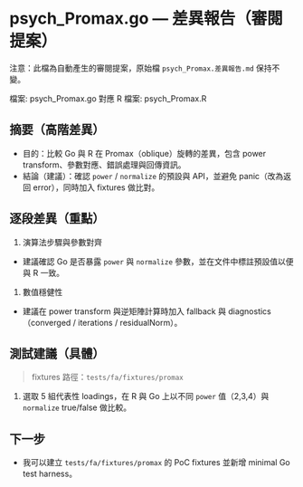 # psych_Promax.go — 差異報告（審閱提案）

注意：此檔為自動產生的審閱提案，原始檔 `psych_Promax.差異報告.md` 保持不變。

檔案: psych_Promax.go
對應 R 檔案: psych_Promax.R

## 摘要（高階差異）

- 目的：比較 Go 與 R 在 Promax（oblique）旋轉的差異，包含 power transform、參數對應、錯誤處理與回傳資訊。
- 結論（建議）：確認 `power` / `normalize` 的預設與 API，並避免 panic（改為返回 error），同時加入 fixtures 做比對。

## 逐段差異（重點）

1. 演算法步驟與參數對齊

- 建議確認 Go 是否暴露 `power` 與 `normalize` 參數，並在文件中標註預設值以便與 R 一致。

1. 數值穩健性

- 建議在 power transform 與逆矩陣計算時加入 fallback 與 diagnostics（converged / iterations / residualNorm）。

## 測試建議（具體）

> fixtures 路徑：`tests/fa/fixtures/promax`

1. 選取 5 組代表性 loadings，在 R 與 Go 上以不同 `power` 值（2,3,4）與 `normalize` true/false 做比較。

## 下一步

- 我可以建立 `tests/fa/fixtures/promax` 的 PoC fixtures 並新增 minimal Go test harness。
